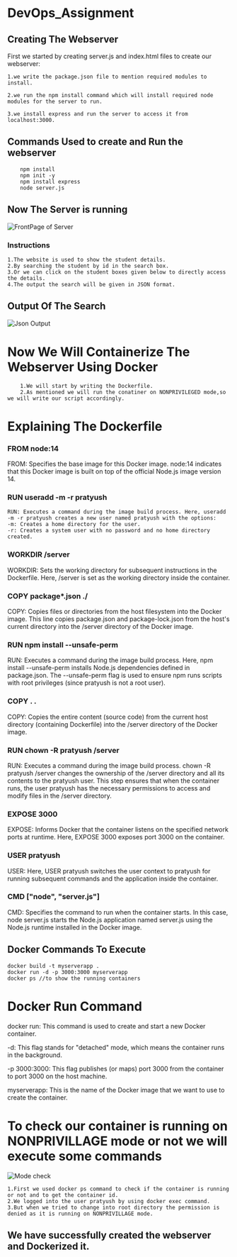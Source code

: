 # DevOps_Assignment

## Creating The Webserver
First we started by creating server.js and index.html files to create our webserver:

    1.we write the package.json file to mention required modules to install.

    2.we run the npm install command which will install required node modules for the server to run.

    3.we install express and run the server to access it from localhost:3000.

## Commands Used to create and Run the webserver

```  
    npm install
    npm init -y
    npm install express
    node server.js
```
## Now The Server is running
![FrontPage of Server](https://github.com/PratyushSubhadarshi/DevOps_Assignment/assets/119421621/440462bf-7efe-4817-9306-339270a27159)

### Instructions

```
1.The website is used to show the student details.
2.By searching the student by id in the search box.
3.Or we can click on the student boxes given below to directly access the details.
4.The output the search will be given in JSON format. 
```

## Output Of The Search
![Json Output](https://github.com/PratyushSubhadarshi/DevOps_Assignment/assets/119421621/02e58dd5-9788-4f60-bc30-40fdec45bd69)


# Now We Will Containerize The Webserver Using Docker  

```
    1.We will start by writing the Dockerfile.
    2.As mentioned we will run the conatiner on NONPRIVILEGED mode,so we will write our script accordingly.
```

# Explaining The Dockerfile

### FROM node:14 
FROM: Specifies the base image for this Docker image. node:14 indicates that this Docker image is built on top of the official Node.js image version 14.

### RUN useradd -m -r pratyush

    RUN: Executes a command during the image build process. Here, useradd -m -r pratyush creates a new user named pratyush with the options:
    -m: Creates a home directory for the user.
    -r: Creates a system user with no password and no home directory created.

### WORKDIR /server
WORKDIR: Sets the working directory for subsequent instructions in the Dockerfile. Here, /server is set as the working directory inside the container.

### COPY package*.json ./
COPY: Copies files or directories from the host filesystem into the Docker image. This line copies package.json and package-lock.json from the host's current directory into the /server directory of the Docker image.

### RUN npm install --unsafe-perm
RUN: Executes a command during the image build process. Here, npm install --unsafe-perm installs Node.js dependencies defined in package.json. The --unsafe-perm flag is used to ensure npm runs scripts with root privileges (since pratyush is not a root user).

### COPY . .
COPY: Copies the entire content (source code) from the current host directory (containing Dockerfile) into the /server directory of the Docker image.

### RUN chown -R pratyush /server
RUN: Executes a command during the image build process. chown -R pratyush /server changes the ownership of the /server directory and all its contents to the pratyush user. This step ensures that when the container runs, the user pratyush has the necessary permissions to access and modify files in the /server directory.

### EXPOSE 3000
EXPOSE: Informs Docker that the container listens on the specified network ports at runtime. Here, EXPOSE 3000 exposes port 3000 on the container.

### USER pratyush
USER: Here, USER pratyush switches the user context to pratyush for running subsequent commands and the application inside the container.

### CMD ["node", "server.js"]
CMD: Specifies the command to run when the container starts. In this case, node server.js starts the Node.js application named server.js using the Node.js runtime installed in the Docker image.

## Docker Commands To Execute
      
    docker build -t myserverapp .
    docker run -d -p 3000:3000 myserverapp
    docker ps //to show the running containers

# Docker Run Command

docker run: This command is used to create and start a new Docker container.

-d: This flag stands for "detached" mode, which means the container runs in the background.

-p 3000:3000: This flag publishes (or maps) port 3000 from the container to port 3000 on the host machine.

myserverapp: This is the name of the Docker image that we want to use to create the container.


# To check our container is running on NONPRIVILLAGE mode or not we will execute some commands

![Mode check](https://github.com/PratyushSubhadarshi/DevOps_Assignment/assets/119421621/ac79ded0-d5d2-47ed-92be-3dd2bb2b3658)

    1.First we used docker ps command to check if the container is running or not and to get the container id.
    2.We logged into the user pratyush by using docker exec command.
    3.But when we tried to change into root directory the permission is denied as it is running on NONPRIVILLAGE mode.

## We have successfully created the webserver and Dockerized it.